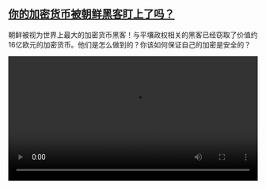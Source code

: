 <!--1676101625000-->
[你的加密货币被朝鲜黑客盯上了吗？](https://www.dw.com/zh/%E4%BD%A0%E7%9A%84%E5%8A%A0%E5%AF%86%E8%B4%A7%E5%B8%81%E8%A2%AB%E6%9C%9D%E9%B2%9C%E9%BB%91%E5%AE%A2%E7%9B%AF%E4%B8%8A%E4%BA%86%E5%90%97%EF%BC%9F/a-64666033)
------

<p>朝鲜被视为世界上最大的加密货币黑客！与平壤政权相关的黑客已经窃取了价值约16亿欧元的加密货币。他们是怎么做到的？你该如何保证自己的加密是安全的？</small></p><video src="https://tvdownloaddw-a.akamaihd.net/dwtv_video/flv/vdt_zh/2023/bchi230210_001_bchi_230210_crypto_1_01r_AVC_1280x720.mp4" controls style="width:100%"></video>
